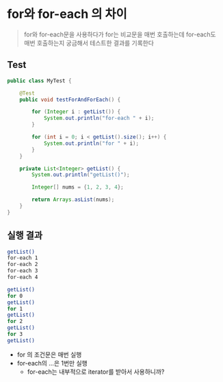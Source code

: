 # for와 for-each 의 차이
> for와 for-each문을 사용하다가 for는 비교문을 매번 호출하는데 for-each도 매번 호출하는지 궁금해서 테스트한 결과를 기록한다

## Test
```java
public class MyTest {

    @Test
    public void testForAndForEach() {

        for (Integer i : getList()) {
            System.out.println("for-each " + i);
        }

        for (int i = 0; i < getList().size(); i++) {
            System.out.println("for " + i);
        }
    }

    private List<Integer> getList() {
        System.out.println("getList()");

        Integer[] nums = {1, 2, 3, 4};

        return Arrays.asList(nums);
    }
}
```

## 실행 결과
```sh
getList()
for-each 1
for-each 2
for-each 3
for-each 4

getList()
for 0
getList()
for 1
getList()
for 2
getList()
for 3
getList()
```
* for 의 조건문은 매번 실행
* for-each의 …은 1번만 실행
   * for-each는 내부적으로 iterator를 받아서 사용하니까?

